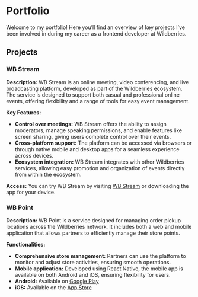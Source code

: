 # Portfolio

Welcome to my portfolio! Here you’ll find an overview of key projects I’ve been involved in during my career as a frontend developer at Wildberries.

## Projects

### WB Stream

**Description:** WB Stream is an online meeting, video conferencing, and live broadcasting platform, developed as part of the Wildberries ecosystem. The service is designed to support both casual and professional online events, offering flexibility and a range of tools for easy event management.

**Key Features:**
- **Control over meetings:** WB Stream offers the ability to assign moderators, manage speaking permissions, and enable features like screen sharing, giving users complete control over their events.
- **Cross-platform support:** The platform can be accessed via browsers or through native mobile and desktop apps for a seamless experience across devices.
- **Ecosystem integration:** WB Stream integrates with other Wildberries services, allowing easy promotion and organization of events directly from within the ecosystem.

**Access:** You can try WB Stream by visiting [WB Stream](https://stream.wb.ru/) or downloading the app for your device.

### WB Point

**Description:** WB Point is a service designed for managing order pickup locations across the Wildberries network. It includes both a web and mobile application that allows partners to efficiently manage their store points.

**Functionalities:**
- **Comprehensive store management:** Partners can use the platform to monitor and adjust store activities, ensuring smooth operations.
- **Mobile application:** Developed using React Native, the mobile app is available on both Android and iOS, ensuring flexibility for users.
- **Android:** Available on [Google Play](https://play.google.com/store/apps/details?id=com.wbextdelivery&hl=en_US)
- **iOS:** Available on the [App Store](https://apps.apple.com/ru/app/wb-point/id1528507238)
